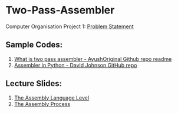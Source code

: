# Two-Pass-Assembler
Computer Organisation Project 1: [Problem Statement](https://drive.google.com/file/d/1Nk27bWucDA3GjHa-ctjzw_sy3Gpo2gLi/view)

## Sample Codes:
1. [What is two pass assembler - AyushOriginal Github repo readme](https://github.com/ayushoriginal/Two-pass-Assembler)
2. [Assembler in Python - David Johnson GitHub repo](https://github.com/dmjio/Assembler.py/blob/master/Assembler.py)

## Lecture Slides:
1. [The Assembly Language Level](https://drive.google.com/file/d/1VY4L8w2w9N_DBvwpF7Sk6Lt7lCgoLvfM/view)
2. [The Assembly Process](https://drive.google.com/file/d/1q6BmgxjwqpT0s-BL8oym3uBhGwxyoaiu/view)
